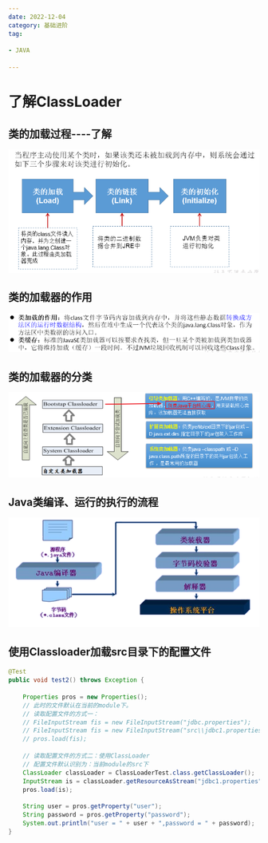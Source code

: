 ```yaml
---
date: 2022-12-04
category: 基础进阶
tag:

- JAVA

---
```


# 了解ClassLoader

## 类的加载过程----了解

![img.png](../images/ClassLoader1.png)

## 类的加载器的作用

![img_1.png](../images/ClassLoader2.png)

## 类的加载器的分类

![img_2.png](../images/ClassLoader3.png)

## Java类编译、运行的执行的流程

![img_3.png](../images/ClassLoader4.png)

## 使用Classloader加载src目录下的配置文件

```java
@Test
public void test2() throws Exception {

	Properties pros = new Properties();
	// 此时的文件默认在当前的module下。
	// 读取配置文件的方式一：
	// FileInputStream fis = new FileInputStream("jdbc.properties");
	// FileInputStream fis = new FileInputStream("src\\jdbc1.properties");
	// pros.load(fis);
	
	// 读取配置文件的方式二：使用ClassLoader
	// 配置文件默认识别为：当前module的src下
	ClassLoader classLoader = ClassLoaderTest.class.getClassLoader();
	InputStream is = classLoader.getResourceAsStream("jdbc1.properties");
	pros.load(is);
	
	String user = pros.getProperty("user");
	String password = pros.getProperty("password");
	System.out.println("user = " + user + ",password = " + password);
}
```
